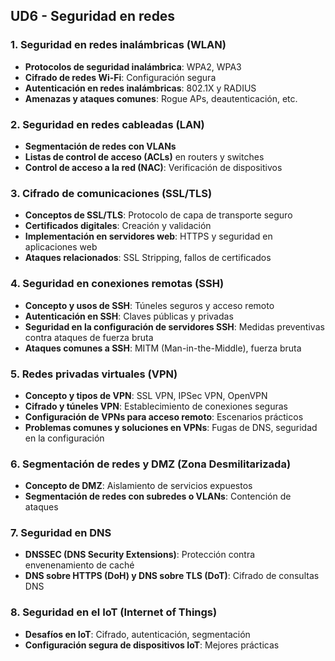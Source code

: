 ## **UD6 - Seguridad en redes**

### 1. **Seguridad en redes inalámbricas (WLAN)**

- **Protocolos de seguridad inalámbrica**: WPA2, WPA3
- **Cifrado de redes Wi-Fi**: Configuración segura
- **Autenticación en redes inalámbricas**: 802.1X y RADIUS
- **Amenazas y ataques comunes**: Rogue APs, deautenticación, etc.

### 2. **Seguridad en redes cableadas (LAN)**

- **Segmentación de redes con VLANs**
- **Listas de control de acceso (ACLs)** en routers y switches
- **Control de acceso a la red (NAC)**: Verificación de dispositivos

### 3. **Cifrado de comunicaciones (SSL/TLS)**

- **Conceptos de SSL/TLS**: Protocolo de capa de transporte seguro
- **Certificados digitales**: Creación y validación
- **Implementación en servidores web**: HTTPS y seguridad en aplicaciones web
- **Ataques relacionados**: SSL Stripping, fallos de certificados

### 4. **Seguridad en conexiones remotas (SSH)**

- **Concepto y usos de SSH**: Túneles seguros y acceso remoto
- **Autenticación en SSH**: Claves públicas y privadas
- **Seguridad en la configuración de servidores SSH**: Medidas preventivas contra ataques de fuerza bruta
- **Ataques comunes a SSH**: MITM (Man-in-the-Middle), fuerza bruta

### 5. **Redes privadas virtuales (VPN)**

- **Concepto y tipos de VPN**: SSL VPN, IPSec VPN, OpenVPN
- **Cifrado y túneles VPN**: Establecimiento de conexiones seguras
- **Configuración de VPNs para acceso remoto**: Escenarios prácticos
- **Problemas comunes y soluciones en VPNs**: Fugas de DNS, seguridad en la configuración

### 6. **Segmentación de redes y DMZ (Zona Desmilitarizada)**

- **Concepto de DMZ**: Aislamiento de servicios expuestos
- **Segmentación de redes con subredes o VLANs**: Contención de ataques

### 7. **Seguridad en DNS**

- **DNSSEC (DNS Security Extensions)**: Protección contra envenenamiento de caché
- **DNS sobre HTTPS (DoH) y DNS sobre TLS (DoT)**: Cifrado de consultas DNS

### 8. **Seguridad en el IoT (Internet of Things)**

- **Desafíos en IoT**: Cifrado, autenticación, segmentación
- **Configuración segura de dispositivos IoT**: Mejores prácticas

